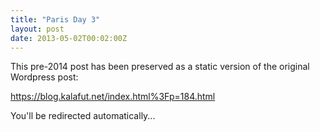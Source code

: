 ```yaml
---
title: "Paris Day 3"
layout: post
date: 2013-05-02T00:02:00Z
---
```


This pre-2014 post has been preserved as a static version of the original Wordpress post:

https://blog.kalafut.net/index.html%3Fp=184.html

You'll be redirected automatically...

<head>
  <meta http-equiv="refresh" content="5;url=https://blog.kalafut.net/index.html%3Fp=184.html">
</head>
